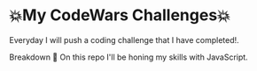 # 💥My CodeWars Challenges💥
Everyday I will push a coding challenge that I have completed!.








Breakdown 📝
On this repo I'll be honing my skills with JavaScript.


